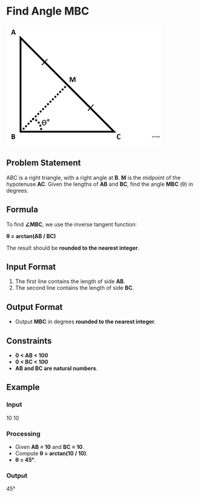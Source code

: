 # Find Angle MBC

![Problem Diagram](https://github.com/Mohammed-Shaameer-MR/Python-Problem-Programs/blob/main/Python-Problem-Programs/HackerRank_problems/Find_Angle_MBC/problem_image.png?raw=true)

## Problem Statement

ABC is a right triangle, with a right angle at **B**. **M** is the midpoint of the hypotenuse **AC**. Given the lengths of **AB** and **BC**, find the angle **MBC** (θ) in degrees.

## Formula

To find **∠MBC**, we use the inverse tangent function:

**θ = arctan(AB / BC)**

The result should be **rounded to the nearest integer**.

## Input Format

1. The first line contains the length of side **AB**.
2. The second line contains the length of side **BC**.

## Output Format

- Output **MBC** in degrees **rounded to the nearest integer**.

## Constraints

- **0 < AB < 100**  
- **0 < BC < 100**  
- **AB and BC are natural numbers**.

## Example

### Input
10
10

### Processing
- Given **AB = 10** and **BC = 10**.
- Compute **θ = arctan(10 / 10)**.
- **θ = 45°**.

### Output
45°

